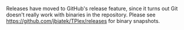 Releases have moved to GitHub's release feature, since it turns out Git doesn't really work with binaries in the repository. Please see https://github.com/jbiatek/TPlex/releases for binary snapshots.
